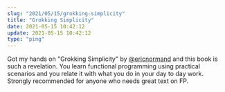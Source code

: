 ```yaml
---
slug: "2021/05/15/grokking-simplicity"
title: "Grokking Simplicity"
date: 2021-05-15 10:42:12
update: 2021-05-15 10:42:12
type: "ping"
---
```


Got my hands on "Grokking Simplicity" by [@ericnormand](https://ericnormand.me/) and this book is such a revelation. You learn functional programming using practical scenarios and you relate it with what you do in your day to day work. Strongly recommended for anyone who needs great text on FP.
